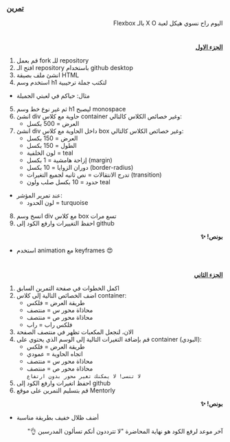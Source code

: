 <p dir="rtl">
<h3><a href="https://github.com/kuwaitcodes/UC-web-cw-3">تمرين </a></h3></p>

<p dir="rtl">
اليوم راح نسوي هيكل لعبة X O بالـ Flexbox</p>
<h1></h1>
<p dir="rtl">
 <strong><a href="https://docs.google.com/document/d/1023yXN_P2S3_e7vzJ0kj4QXIqm7U-pkx1L-qUE5mMQA/edit">الجزء الاول</a></strong></p>

1. قم بعمل fork للـ repository
2. افتح الـ repository باستخدام github desktop
3. انشئ ملف بصيقة HTML
4. استخدم وسم h1 لتكتب جملة ترحيبية

- مثال: حياكم في لعبتي الجميلة

5. ثم غير نوع خط وسم h1 ليصبح monospace
6. انشئ div حاوية مع كلاس container وغير خصائص الكلاس كالتالي:
   - العرض = 500 بكسل
7. انشئ div داخل الحاوية مع كلاس box وغير خصائص الكلاس كالتالي:
   - العرض = 150 بكسل
   - الطول = 150 بكسل
   - لون الخلفية = teal
   - إزاحة هامشية = 1 بكسل (margin)
   - دوران الزوايا = 10 بكسل (border-radius)
   - تدرج الانتقالات = نص ثانيه لجميع التغيرات (transition)
   - حدود = 10 بكسل صلب ولون teal

- عند تمرير المؤشر:
  - لون الحدود = turquoise

8. انسخ وسم div مع كلاس box تسع مرات
9. احفظ التغييرات وارفع الكود إلى github

<p dir="rtl">
<strong>بونص! ✨</strong></p>

- استخدم animation مع keyframes 😍

<h1></h1>

<p dir="rtl">
 <strong><a href="https://docs.google.com/document/d/1kbnHEY7YcWJmNOUaiURGab-6HFW-0dyDefd08m3XL8k/edit">الجزء الثاني</a></strong></p>

1. اكمل الخطوات في صفحة التمرين السابق
2. اضف الخصائص التالية إلى كلاس container:
   - طريقة العرض = فلكس
   - محاذاة محور س = منتصف
   - محاذاة محور ص = منتصف
   - فلكس راب = راب
3. الان، لنجعل المكعبات تظهر في منتصف الصفحة
4. قم بإضافة التغيرات التالية إلى الوسم الذي يحتوي على container (البودي):
   - طريقة العرض = فلكس
   - اتجاه الحاوية = عمودي
   - محاذاة محور س = منتصف
   - محاذاة محور ص = منتصف<br>
     `لا تنسى! لا يمكنك تغير محور بدون ارتفاع`
5. احفظ اتغيرات وارفع الكود إلى github
6. قم بتسليم التمرين على موقع Mentorly

 <p dir="rtl">
<strong>بونص! ✨</strong></p>

- أضف ظلال خفيف بطريقة مناسبة

 <p dir="rtl">
آخر موعد لرفع الكود هو نهاية المحاضرة "لا تترددون أنكم تسألون المدرسين 👌"
</p>
